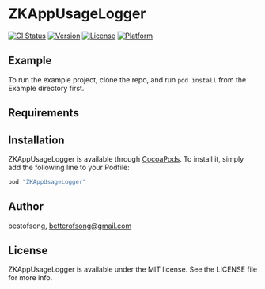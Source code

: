 # ZKAppUsageLogger

[![CI Status](http://img.shields.io/travis/bestofsong/ZKAppUsageLogger.svg?style=flat)](https://travis-ci.org/bestofsong/ZKAppUsageLogger)
[![Version](https://img.shields.io/cocoapods/v/ZKAppUsageLogger.svg?style=flat)](http://cocoapods.org/pods/ZKAppUsageLogger)
[![License](https://img.shields.io/cocoapods/l/ZKAppUsageLogger.svg?style=flat)](http://cocoapods.org/pods/ZKAppUsageLogger)
[![Platform](https://img.shields.io/cocoapods/p/ZKAppUsageLogger.svg?style=flat)](http://cocoapods.org/pods/ZKAppUsageLogger)

## Example

To run the example project, clone the repo, and run `pod install` from the Example directory first.

## Requirements

## Installation

ZKAppUsageLogger is available through [CocoaPods](http://cocoapods.org). To install
it, simply add the following line to your Podfile:

```ruby
pod "ZKAppUsageLogger"
```

## Author

bestofsong, betterofsong@gmail.com

## License

ZKAppUsageLogger is available under the MIT license. See the LICENSE file for more info.
